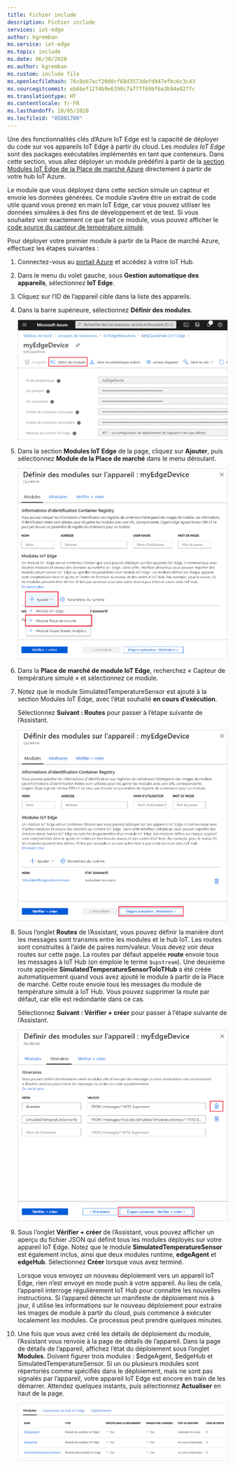```yaml
---
title: Fichier include
description: Fichier include
services: iot-edge
author: kgremban
ms.service: iot-edge
ms.topic: include
ms.date: 06/30/2020
ms.author: kgremban
ms.custom: include file
ms.openlocfilehash: 76c8eb7acf20d8cf68d3573defd947efbc6c3c43
ms.sourcegitcommit: eb6bef1274b9e6390c7a77ff69bf6a3b94e827fc
ms.translationtype: HT
ms.contentlocale: fr-FR
ms.lasthandoff: 10/05/2020
ms.locfileid: "85801700"
---
```

Une des fonctionnalités clés d’Azure IoT Edge est la capacité de déployer du code sur vos appareils IoT Edge à partir du cloud. Les *modules IoT Edge* sont des packages exécutables implémentés en tant que conteneurs. Dans cette section, vous allez déployer un module prédéfini à partir de la [section Modules IoT Edge de la Place de marché Azure](https://azuremarketplace.microsoft.com/marketplace/apps/category/internet-of-things?page=1&subcategories=iot-edge-modules) directement à partir de votre hub IoT Azure.

Le module que vous déployez dans cette section simule un capteur et envoie les données générées. Ce module s’avère être un extrait de code utile quand vous prenez en main IoT Edge, car vous pouvez utiliser les données simulées à des fins de développement et de test. Si vous souhaitez voir exactement ce que fait ce module, vous pouvez afficher le [code source du capteur de température simulé](https://github.com/Azure/iotedge/blob/027a509549a248647ed41ca7fe1dc508771c8123/edge-modules/SimulatedTemperatureSensor/src/Program.cs).

Pour déployer votre premier module à partir de la Place de marché Azure, effectuez les étapes suivantes :

1. Connectez-vous au [portail Azure](https://portal.azure.com) et accédez à votre IoT Hub.

1. Dans le menu du volet gauche, sous **Gestion automatique des appareils**, sélectionnez **IoT Edge**.

1. Cliquez sur l’ID de l’appareil cible dans la liste des appareils.

1. Dans la barre supérieure, sélectionnez **Définir des modules**.

   ![Sélectionnez Définir des modules dans la page Détails de l’appareil](./media/iot-edge-deploy-module/select-set-modules.png)

1. Dans la section **Modules IoT Edge** de la page, cliquez sur **Ajouter**, puis sélectionnez **Module de la Place de marché** dans le menu déroulant.

   ![Ajouter un module Place de marché](./media/iot-edge-deploy-module/add-marketplace-module.png)

1. Dans la **Place de marché de module IoT Edge**, recherchez « Capteur de température simulé » et sélectionnez ce module.

1. Notez que le module SimulatedTemperatureSensor est ajouté à la section Modules IoT Edge, avec l’état souhaité **en cours d’exécution**.

   Sélectionnez **Suivant : Routes** pour passer à l’étape suivante de l’Assistant.

   ![Passez à l’étape suivante une fois que le module capteur de température est listé](./media/iot-edge-deploy-module/view-temperature-sensor-next-routes.png)

1. Sous l’onglet **Routes** de l’Assistant, vous pouvez définir la manière dont les messages sont transmis entre les modules et le hub IoT. Les routes sont construites à l’aide de paires nom/valeur. Vous devez voir deux routes sur cette page. La routes par défaut appelée **route** envoie tous les messages à IoT Hub (on emploie le terme `$upstream`). Une deuxième route appelée **SimulatedTemperatureSensorToIoTHub** a été créée automatiquement quand vous avez ajouté le module à partir de la Place de marché. Cette route envoie tous les messages du module de température simulé à IoT Hub. Vous pouvez supprimer la route par défaut, car elle est redondante dans ce cas.

   Sélectionnez **Suivant : Vérifier + créer** pour passer à l’étape suivante de l’Assistant.

   ![Supprimez la route par défaut, puis passez à l’étape suivante](./media/iot-edge-deploy-module/delete-route-next-review-create.png)

1. Sous l’onglet **Vérifier + créer** de l’Assistant, vous pouvez afficher un aperçu du fichier JSON qui définit tous les modules déployés sur votre appareil IoT Edge. Notez que le module **SimulatedTemperatureSensor** est également inclus, ainsi que deux modules runtime, **edgeAgent** et **edgeHub**. Sélectionnez **Créer** lorsque vous avez terminé.

   Lorsque vous envoyez un nouveau déploiement vers un appareil IoT Edge, rien n’est envoyé en mode push à votre appareil. Au lieu de cela, l’appareil interroge régulièrement IoT Hub pour connaître les nouvelles instructions. Si l’appareil détecte un manifeste de déploiement mis à jour, il utilise les informations sur le nouveau déploiement pour extraire les images de module à partir du cloud, puis commence à exécuter localement les modules. Ce processus peut prendre quelques minutes.

1. Une fois que vous avez créé les détails de déploiement du module, l’Assistant vous renvoie à la page de détails de l’appareil. Dans la page de détails de l’appareil, affichez l’état du déploiement sous l’onglet **Modules**. Doivent figurer trois modules : $edgeAgent, $edgeHub et SimulatedTemperatureSensor. Si un ou plusieurs modules sont répertoriés comme spécifiés dans le déploiement, mais ne sont pas signalés par l’appareil, votre appareil IoT Edge est encore en train de les démarrer. Attendez quelques instants, puis sélectionnez **Actualiser** en haut de la page.

   ![Afficher SimulatedTemperatureSensor dans la liste des modules déployés](./media/iot-edge-deploy-module/view-deployed-modules.png)
